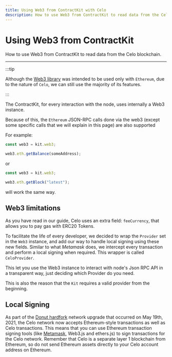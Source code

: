 ```yaml
---
title: Using Web3 from ContractKit with Celo
description: How to use Web3 from ContractKit to read data from the Celo blockchain.
---
```


# Using Web3 from ContractKit

How to use Web3 from ContractKit to read data from the Celo blockchain.

---

:::tip

Although the [Web3 library](https://web3js.readthedocs.io/) was intended to be used only with `Ethereum`, due to the nature of `Celo`, we can still use the majority of its features.

:::

The ContractKit, for every interaction with the node, uses internally a Web3 instance.

Because of this, the `Ethereum` JSON-RPC calls done via the web3 (except some specific calls that we will explain in this page) are also supported

For example:

```ts
const web3 = kit.web3;

web3.eth.getBalance(someAddress);
```

or

```ts
const web3 = kit.web3;

web3.eth.getBlock("latest");
```

will work the same way.

## Web3 limitations

As you have read in our guide, Celo uses an extra field: `feeCurrency`, that allows you to pay gas with ERC20 Tokens.

To facilitate the life of every developer, we decided to wrap the `Provider` set in the `Web3` instance, and add our way to handle local signing using these new fields. Similar to what _Metamask_ does, we intercept every transaction and perform a local signing when required. This wrapper is called `CeloProvider`.

This let you use the Web3 instance to interact with node's Json RPC API in a transparent way, just deciding which Provider do you need.

This is also the reason that the `Kit` requires a valid provider from the beginning.

## Local Signing

As part of the [Donut hardfork](https://medium.com/celoorg/dissecting-the-donut-hardfork-23cad6015fa2) network upgrade that occurred on May 19th, 2021, the Celo network now accepts Ethereum-style transactions as well as Celo transactions. This means that you can use Ethereum transaction signing tools (like [Metamask](/wallet/metamask/use), Web3.js and ethers.js) to sign transactions for the Celo network. Remember that Celo is a separate layer 1 blockchain from Ethereum, so do not send Ethereum assets directly to your Celo account address on Ethereum.
